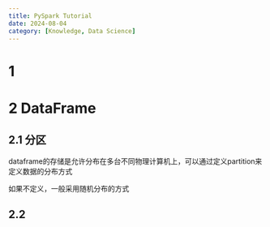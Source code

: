 ```yaml
---
title: PySpark Tutorial
date: 2024-08-04
category: [Knowledge, Data Science]
---
```


# 1 


# 2 DataFrame

## 2.1 分区

dataframe的存储是允许分布在多台不同物理计算机上，可以通过定义partition来定义数据的分布方式

如果不定义，一般采用随机分布的方式

## 2.2 